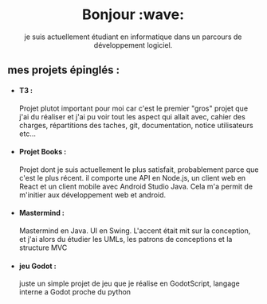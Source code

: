 <h1 align='center'> Bonjour :wave:</h1>
<p align='center'>
je suis actuellement étudiant en informatique dans un parcours de développement logiciel.
</p>

<h2>mes projets épinglés :</h2>
<ul>
  <li> <h4>T3 :</h4>  Projet plutot important pour moi car c'est le premier "gros" projet que j'ai du réaliser et j'ai pu voir tout les aspect qui allait avec, cahier des charges, répartitions des taches, git, documentation, notice utilisateurs etc...</li>
  
  <li> <h4>Projet Books :</h4> Projet dont je suis actuellement le plus satisfait, probablement parce que c'est le plus récent. il comporte une API en Node.js, un client web en React et un client mobile avec Android Studio Java.
    Cela m'a permit de m'initier aux développement web et android.
 </li>
  
  <li><h4>Mastermind : </h4> Mastermind en Java. UI en Swing. L'accent était mit sur la conception, et j'ai alors du étudier les UMLs, les patrons de conceptions et la structure MVC </li>
  
  <li><h4>jeu Godot :</h4> juste un simple projet de jeu que je réalise en GodotScript, langage interne a Godot proche du python  </li>
  
</ul>


